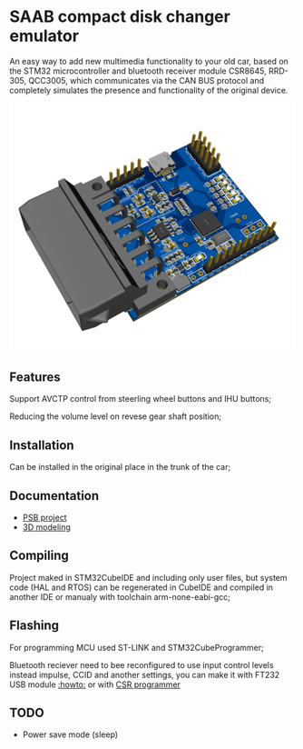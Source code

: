 # SAAB compact disk changer emulator

An easy way to add new multimedia functionality to your old car, based on the STM32 microcontroller and bluetooth receiver module CSR8645, RRD-305, QCC3005, which communicates via the CAN BUS protocol and completely simulates the presence and functionality of the original device.

![3d render](Pcb\3D_PCB.png)

## Features

Support AVCTP control from steerling wheel buttons and IHU buttons;

Reducing the volume level on revese gear shaft position;

## Installation

Can be installed in the original place in the trunk of the car;

## Documentation

- [PSB project](https://oshwlab.com/germka/cdcemu_stm32)
- [3D modeling](https://www.tinkercad.com/things/ilOajaed17D-saabcdcemuv20?sharecode=B5w6PaUzLr1GzISFAL70bzKVDpNO_U5eLHJtqSOlsjQ)

## Compiling

Project maked in STM32CubeIDE and including only user files, but system code (HAL and RTOS) can be regenerated in CubeIDE and compiled in another IDE or manualy with toolchain arm-none-eabi-gcc;

## Flashing

For programming MCU used ST-LINK and STM32CubeProgrammer;

Bluetooth reciever need to bee reconfigured to use input control levels instead impulse, CCID and another settings, you can make it with FT232 USB module [:howto:](https://bois083.wordpress.com/2016/10/08/playing-audio-files-with-csr8645-bluetooth-chip/) or with [CSR programmer](https://aliexpress.ru/item/4001285433196.html)

## TODO

- Power save mode (sleep)
